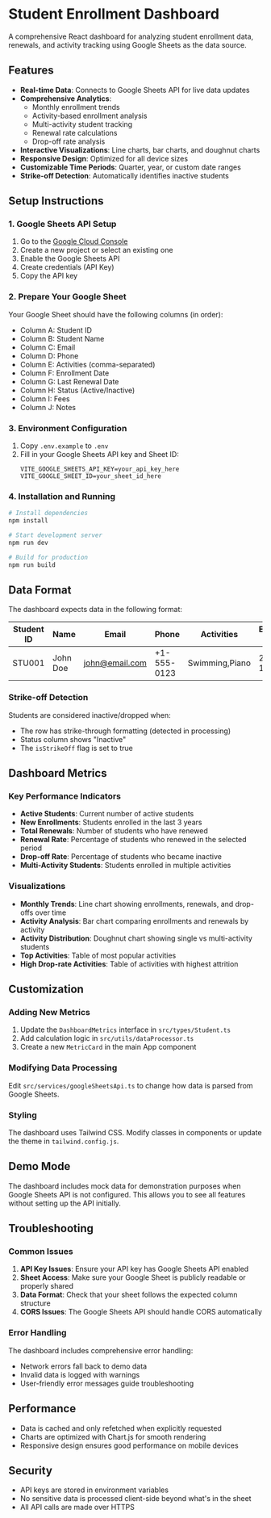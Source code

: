 # Student Enrollment Dashboard

A comprehensive React dashboard for analyzing student enrollment data, renewals, and activity tracking using Google Sheets as the data source.

## Features

- **Real-time Data**: Connects to Google Sheets API for live data updates
- **Comprehensive Analytics**: 
  - Monthly enrollment trends
  - Activity-based enrollment analysis
  - Multi-activity student tracking
  - Renewal rate calculations
  - Drop-off rate analysis
- **Interactive Visualizations**: Line charts, bar charts, and doughnut charts
- **Responsive Design**: Optimized for all device sizes
- **Customizable Time Periods**: Quarter, year, or custom date ranges
- **Strike-off Detection**: Automatically identifies inactive students

## Setup Instructions

### 1. Google Sheets API Setup

1. Go to the [Google Cloud Console](https://console.cloud.google.com/)
2. Create a new project or select an existing one
3. Enable the Google Sheets API
4. Create credentials (API Key)
5. Copy the API key

### 2. Prepare Your Google Sheet

Your Google Sheet should have the following columns (in order):
- Column A: Student ID
- Column B: Student Name
- Column C: Email
- Column D: Phone
- Column E: Activities (comma-separated)
- Column F: Enrollment Date
- Column G: Last Renewal Date
- Column H: Status (Active/Inactive)
- Column I: Fees
- Column J: Notes

### 3. Environment Configuration

1. Copy `.env.example` to `.env`
2. Fill in your Google Sheets API key and Sheet ID:
   ```
   VITE_GOOGLE_SHEETS_API_KEY=your_api_key_here
   VITE_GOOGLE_SHEET_ID=your_sheet_id_here
   ```

### 4. Installation and Running

```bash
# Install dependencies
npm install

# Start development server
npm run dev

# Build for production
npm run build
```

## Data Format

The dashboard expects data in the following format:

| Student ID | Name | Email | Phone | Activities | Enrollment Date | Last Renewal | Status | Fees | Notes |
|------------|------|-------|-------|------------|-----------------|--------------|--------|------|-------|
| STU001 | John Doe | john@email.com | +1-555-0123 | Swimming,Piano | 2023-01-15 | 2023-07-15 | Active | 250 | VIP |

### Strike-off Detection

Students are considered inactive/dropped when:
- The row has strike-through formatting (detected in processing)
- Status column shows "Inactive"
- The `isStrikeOff` flag is set to true

## Dashboard Metrics

### Key Performance Indicators
- **Active Students**: Current number of active students
- **New Enrollments**: Students enrolled in the last 3 years
- **Total Renewals**: Number of students who have renewed
- **Renewal Rate**: Percentage of students who renewed in the selected period
- **Drop-off Rate**: Percentage of students who became inactive
- **Multi-Activity Students**: Students enrolled in multiple activities

### Visualizations
- **Monthly Trends**: Line chart showing enrollments, renewals, and drop-offs over time
- **Activity Analysis**: Bar chart comparing enrollments and renewals by activity
- **Activity Distribution**: Doughnut chart showing single vs multi-activity students
- **Top Activities**: Table of most popular activities
- **High Drop-rate Activities**: Table of activities with highest attrition

## Customization

### Adding New Metrics
1. Update the `DashboardMetrics` interface in `src/types/Student.ts`
2. Add calculation logic in `src/utils/dataProcessor.ts`
3. Create a new `MetricCard` in the main App component

### Modifying Data Processing
Edit `src/services/googleSheetsApi.ts` to change how data is parsed from Google Sheets.

### Styling
The dashboard uses Tailwind CSS. Modify classes in components or update the theme in `tailwind.config.js`.

## Demo Mode

The dashboard includes mock data for demonstration purposes when Google Sheets API is not configured. This allows you to see all features without setting up the API initially.

## Troubleshooting

### Common Issues

1. **API Key Issues**: Ensure your API key has Google Sheets API enabled
2. **Sheet Access**: Make sure your Google Sheet is publicly readable or properly shared
3. **Data Format**: Check that your sheet follows the expected column structure
4. **CORS Issues**: The Google Sheets API should handle CORS automatically

### Error Handling

The dashboard includes comprehensive error handling:
- Network errors fall back to demo data
- Invalid data is logged with warnings
- User-friendly error messages guide troubleshooting

## Performance

- Data is cached and only refetched when explicitly requested
- Charts are optimized with Chart.js for smooth rendering
- Responsive design ensures good performance on mobile devices

## Security

- API keys are stored in environment variables
- No sensitive data is processed client-side beyond what's in the sheet
- All API calls are made over HTTPS